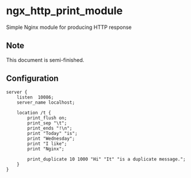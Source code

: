# ngx_http_print_module
Simple Nginx module for producing HTTP response



## Note

This document is semi-finished.


## Configuration

```nginx
server {
    listen  10086;
    server_name localhost;
    
    location /t {
        print_flush on;
        print_sep "\t";
        print_ends "!\n";
        print "Today" "is";
        print "Wednesday";
        print "I like";
        print "Nginx";

        print_duplicate 10 1000 "Hi" "It" "is a duplicate message.";
    }
}
```
